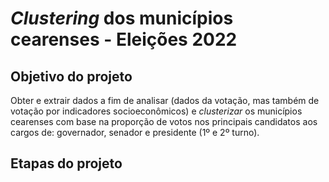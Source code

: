 # *Clustering* dos municípios cearenses - Eleições 2022

## Objetivo do projeto

Obter e extrair dados a fim de analisar (dados da votação, mas também de votação por indicadores socioeconômicos) e *clusterizar* os municípios cearenses com base na proporção de votos nos principais candidatos aos cargos de: governador, senador e presidente (1º e 2º turno).

## Etapas do projeto

